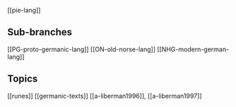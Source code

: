 [[pie-lang]]





## Sub-branches
[[PG-proto-germanic-lang]]
[[ON-old-norse-lang]]
[[NHG-modern-german-lang]]


## Topics
[[runes]]
[[germanic-texts]]
[[a-liberman1996]], [[a-liberman1997]]



